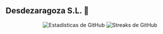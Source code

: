 ## Desdezaragoza S.L. 📍

<p align="center">
  <img src="https://github-readme-stats.vercel.app/api?username=desdezaragoza&show_icons=true&theme=radical" alt="Estadísticas de GitHub" />
  <img src="https://github-readme-streak-stats.herokuapp.com/?user=desdezaragoza&theme=radical" alt="Streaks de GitHub" />
</p>
